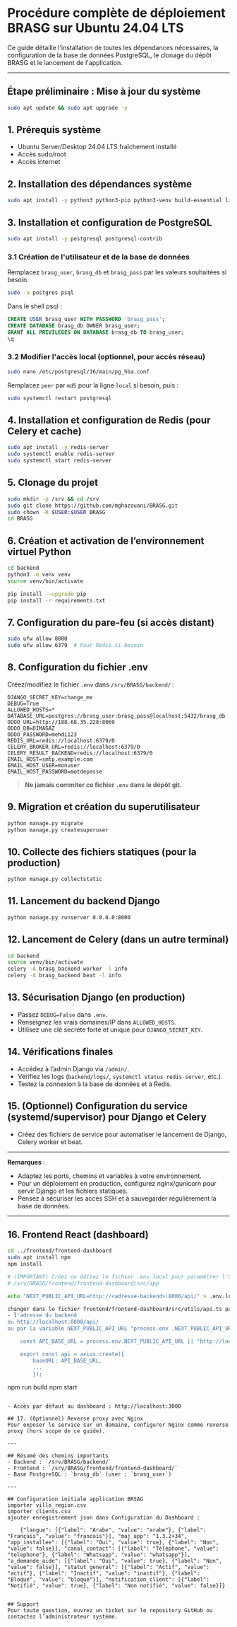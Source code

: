 # Procédure complète de déploiement BRASG sur Ubuntu 24.04 LTS

Ce guide détaille l'installation de toutes les dépendances nécessaires, la configuration de la base de données PostgreSQL, le clonage du dépôt BRASG et le lancement de l'application.

---

## Étape préliminaire : Mise à jour du système
```bash
sudo apt update && sudo apt upgrade -y
```

## 1. Prérequis système
- Ubuntu Server/Desktop 24.04 LTS fraîchement installé
- Accès sudo/root
- Accès internet

## 2. Installation des dépendances système
```bash
sudo apt install -y python3 python3-pip python3-venv build-essential libpq-dev git ufw
```

## 3. Installation et configuration de PostgreSQL
```bash
sudo apt install -y postgresql postgresql-contrib
```

### 3.1 Création de l'utilisateur et de la base de données
Remplacez `brasg_user`, `brasg_db` et `brasg_pass` par les valeurs souhaitées si besoin.

```bash
sudo -u postgres psql
```
Dans le shell psql :
```sql
CREATE USER brasg_user WITH PASSWORD 'brasg_pass';
CREATE DATABASE brasg_db OWNER brasg_user;
GRANT ALL PRIVILEGES ON DATABASE brasg_db TO brasg_user;
\q
```

### 3.2 Modifier l'accès local (optionnel, pour accès réseau)
```bash
sudo nano /etc/postgresql/16/main/pg_hba.conf
```
Remplacez `peer` par `md5` pour la ligne `local` si besoin, puis :
```bash
sudo systemctl restart postgresql
```

## 4. Installation et configuration de Redis (pour Celery et cache)
```bash
sudo apt install -y redis-server
sudo systemctl enable redis-server
sudo systemctl start redis-server
```

## 5. Clonage du projet
```bash
sudo mkdir -p /srv && cd /srv
sudo git clone https://github.com/mghazouani/BRASG.git
sudo chown -R $USER:$USER BRASG
cd BRASG
```

## 6. Création et activation de l’environnement virtuel Python
```bash
cd backend
python3 -m venv venv
source venv/bin/activate

pip install --upgrade pip
pip install -r requirements.txt
```

## 7. Configuration du pare-feu (si accès distant)
```bash
sudo ufw allow 8000
sudo ufw allow 6379  # Pour Redis si besoin
```

## 8. Configuration du fichier .env
Créez/modifiez le fichier `.env` dans `/srv/BRASG/backend/` :
```env
DJANGO_SECRET_KEY=change_me
DEBUG=True
ALLOWED_HOSTS=*
DATABASE_URL=postgres://brasg_user:brasg_pass@localhost:5432/brasg_db
ODOO_URL=http://188.68.35.228:8069
ODOO_DB=DIMAGAZ
ODOO_PASSWORD=mehdi123
REDIS_URL=redis://localhost:6379/0
CELERY_BROKER_URL=redis://localhost:6379/0
CELERY_RESULT_BACKEND=redis://localhost:6379/0
EMAIL_HOST=smtp.example.com
EMAIL_HOST_USER=monuser
EMAIL_HOST_PASSWORD=motdepasse
```
> **Ne jamais commiter ce fichier `.env` dans le dépôt git.**

## 9. Migration et création du superutilisateur
```bash
python manage.py migrate
python manage.py createsuperuser
```

## 10. Collecte des fichiers statiques (pour la production)
```bash
python manage.py collectstatic
```

## 11. Lancement du backend Django
```bash
python manage.py runserver 0.0.0.0:8000
```

## 12. Lancement de Celery (dans un autre terminal)
```bash
cd backend
source venv/bin/activate
celery -A brasg_backend worker -l info
celery -A brasg_backend beat -l info
```

## 13. Sécurisation Django (en production)
- Passez `DEBUG=False` dans `.env`.
- Renseignez les vrais domaines/IP dans `ALLOWED_HOSTS`.
- Utilisez une clé secrète forte et unique pour `DJANGO_SECRET_KEY`.

## 14. Vérifications finales
- Accédez à l’admin Django via `/admin/`.
- Vérifiez les logs (`backend/logs/`, `systemctl status redis-server`, etc.).
- Testez la connexion à la base de données et à Redis.

## 15. (Optionnel) Configuration du service (systemd/supervisor) pour Django et Celery
- Créez des fichiers de service pour automatiser le lancement de Django, Celery worker et beat.

---

**Remarques** :
- Adaptez les ports, chemins et variables à votre environnement.
- Pour un déploiement en production, configurez nginx/gunicorn pour servir Django et les fichiers statiques.
- Pensez à sécuriser les accès SSH et à sauvegarder régulièrement la base de données.

---

## 16. Frontend React (dashboard)
```bash
cd ../frontend/frontend-dashboard
sudo apt install npm
npm install

# (IMPORTANT) Créez ou éditez le fichier .env.local pour paramétrer l'URL de l'API backend :
# /srv/BRASG/frontend/frontend-dashboard/src/app

echo "NEXT_PUBLIC_API_URL=http://<adresse-backend>:8000/api/" > .env.local

changer dans le fichier frontend/frontend-dashboard/src/utils/api.ts par 
- l'adresse du backend 
ou http://localhost:8000/api/ 
ou par la variable NEXT_PUBLIC_API_URL "process.env	.NEXT_PUBLIC_API_URL"

	const API_BASE_URL = process.env.NEXT_PUBLIC_API_URL || "http://localhost:8000/api/";

	export const api = axios.create({
  		baseURL: API_BASE_URL,
  		...
		});


```

npm run build
npm start
```

- Accès par défaut au dashboard : http://localhost:3000

## 17. (Optionnel) Reverse proxy avec Nginx
Pour exposer le service sur un domaine, configurer Nginx comme reverse proxy (hors scope de ce guide).

---

## Résumé des chemins importants
- Backend : `/srv/BRASG/backend/`
- Frontend : `/srv/BRASG/frontend/frontend-dashboard/`
- Base PostgreSQL : `brasg_db` (user : `brasg_user`)

---

## Configuration initiale application BRSAG 
importer ville_region.csv
importer clients.csv
ajouter enregistrement json dans Configuration du Dashboard :

	{"langue": [{"label": "Arabe", "value": "arabe"}, {"label": "Français", "value": "francais"}], "maj_app": "1.3.2+34", "app_installee": [{"label": "Oui", "value": true}, {"label": "Non", "value": false}], "canal_contact": [{"label": "Téléphone", "value": "telephone"}, {"label": "Whatsapp", "value": "whatsapp"}], "a_demande_aide": [{"label": "Oui", "value": true}, {"label": "Non", "value": false}], "statut_general": [{"label": "Actif", "value": "actif"}, {"label": "Inactif", "value": "inactif"}, {"label": "Bloqué", "value": "bloque"}], "notification_client": [{"label": "Notifié", "value": true}, {"label": "Non notifié", "value": false}]}


## Support
Pour toute question, ouvrez un ticket sur le repository GitHub ou contactez l’administrateur système.
